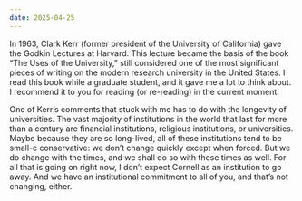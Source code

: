 ```yaml
---
date: 2025-04-25
---
```


In 1963, Clark Kerr (former president of the University of California) gave
the Godkin Lectures at Harvard.  This lecture became the basis of the book
“The Uses of the University,” still considered one of the most significant
pieces of writing on the modern research university in the United States.  I
read this book while a graduate student, and it gave me a lot to think about.
I recommend it to you for reading (or re-reading) in the current moment.
 
One of Kerr’s comments that stuck with me has to do with the longevity of
universities.  The vast majority of institutions in the world that last for
more than a century are financial institutions, religious institutions, or
universities.  Maybe because they are so long-lived, all of these institutions
tend to be small-c conservative: we don’t change quickly except when forced.
But we do change with the times, and we shall do so with these times as well.
For all that is going on right now, I don’t expect Cornell as an institution
to go away.  And we have an institutional commitment to all of you, and that’s
not changing, either.
